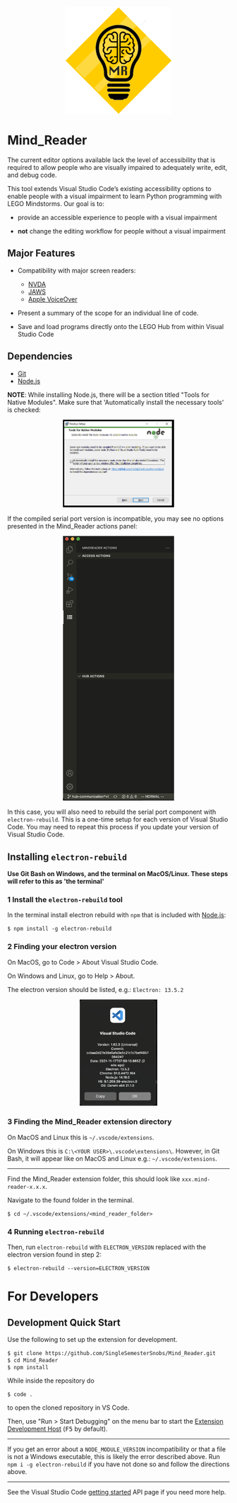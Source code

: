 <!-- header with logo -->
<p align="center">
<img alt="Mind Reader Logo" src="media/logo.png"></img>
</p>

<h1>Mind_Reader</h1>

<!-- overview description -->

The current editor options available lack the level of accessibility that is
required to allow people who are visually impaired to adequately write, edit,
and debug code. 

This tool extends Visual Studio Code’s existing
accessibility options to enable people with a visual impairment to learn
Python programming with LEGO Mindstorms. Our goal is to:

- provide an accessible experience to people with a visual impairment

- **not** change the editing workflow for people without a visual impairment

## Major Features

- Compatibility with major screen readers:

    - [NVDA](https://www.nvaccess.org/)
    - [JAWS](https://www.freedomscientific.com/products/software/jaws/)
    - [Apple VoiceOver](https://support.apple.com/guide/voiceover-guide/welcome/web/)

- Present a summary of the scope for an individual line of code.

- Save and load programs directly onto the LEGO Hub from within Visual Studio Code

## Dependencies
- [Git](https://git-scm.com/)
- [Node.js](https://nodejs.org/en/)

**NOTE**: While installing Node.js, there will be a section titled "Tools for Native Modules". Make sure that
'Automatically install the necessary tools' is checked:

<p align="center">
<img width="50%" height="50%" alt="tools for native modules page with tool installation checked" src="media/nodejs_setup.png"></img>
</p>

If the compiled serial port version is incompatible, you may see no options presented in the Mind_Reader actions panel:

<p align="center">
<img width="50%" height="50%" alt="mind reader actions panel with no items:" src="media/missing_actions.png"></img>
</p>

In this case, you will also need to rebuild the serial port component with `electron-rebuild`. This is a one-time setup
for each version of Visual Studio Code. You may need to repeat this process if you update your version of Visual Studio
Code.

## Installing `electron-rebuild`
**Use Git Bash on Windows, and the terminal on MacOS/Linux. These steps will refer to this as 'the terminal'**

### 1 Install the `electron-rebuild` tool
In the terminal install electron rebuild with `npm` that is included with [Node.js](https://nodejs.org/en/):

```console
$ npm install -g electron-rebuild
```

### 2 Finding your electron version
On MacOS, go to Code > About Visual Studio Code.

On Windows and Linux, go to Help > About.

The electron version should be listed, e.g.: `Electron: 13.5.2`

<p align="center">
<img width="35%" height="35%" alt="vscode information" src="media/vscode_info.png"></img>
</p>

### 3 Finding the Mind_Reader extension directory
On MacOS and Linux this is `~/.vscode/extensions`.

On Windows this is `C:\<YOUR USER>\.vscode\extensions\`. However, in Git Bash, it will appear like on MacOS and Linux
e.g.: `~/.vscode/extensions`.

---

Find the Mind_Reader extension folder, this should look like `xxx.mind-reader-x.x.x`.

Navigate to the found folder in the terminal.

```console
$ cd ~/.vscode/extensions/<mind_reader_folder>
```

### 4 Running `electron-rebuild`

Then, run `electron-rebuild` with `ELECTRON_VERSION` replaced with the electron version found in step 2:

```console
$ electron-rebuild --version=ELECTRON_VERSION
```

# For Developers
## Development Quick Start
Use the following to set up the extension for development.

```console
$ git clone https://github.com/SingleSemesterSnobs/Mind_Reader.git
$ cd Mind_Reader
$ npm install
```

While inside the repository do

```console
$ code .
```

to open the cloned repository in VS Code.

Then, use "Run > Start Debugging" on the menu bar to start the [Extension
Development Host](https://code.visualstudio.com/api/advanced-topics/extension-host)
(<kbd>F5</kbd> by default).

---

If you get an error about a `NODE_MODULE_VERSION` incompatibility or that a file is not a Windows executable,
this is likely the error described above. Run `npm i -g electron-rebuild` if you have not done so and follow the
directions above.

---

See the Visual Studio Code [getting started](https://code.visualstudio.com/api/get-started/your-first-extension)
API page if you need more help.
